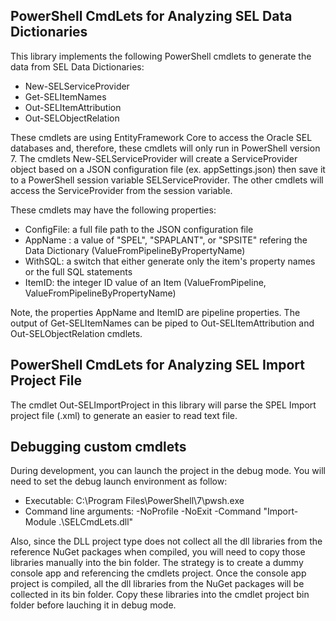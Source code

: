 ﻿## PowerShell CmdLets for Analyzing SEL Data Dictionaries

This library implements the following PowerShell cmdlets to generate the data from SEL Data Dictionaries:

- New-SELServiceProvider
- Get-SELItemNames
- Out-SELItemAttribution
- Out-SELObjectRelation

These cmdlets are using EntityFramework Core to access the Oracle SEL databases and, therefore, these cmdlets will only run in PowerShell version 7. The cmdlets New-SELServiceProvider will create a ServiceProvider object based on a JSON configuration file (ex. appSettings.json) then save it to a PowerShell session variable SELServiceProvider. The other cmdlets will access the ServiceProvider from the session variable.

These cmdlets may have the following properties:

- ConfigFile: a full file path to the JSON configuration file
- AppName : a value of "SPEL", "SPAPLANT", or "SPSITE" refering the Data Dictionary (ValueFromPipelineByPropertyName)
- WithSQL: a switch that either generate only the item's property names or the full SQL statements
- ItemID: the integer ID value of an Item (ValueFromPipeline, ValueFromPipelineByPropertyName)

Note, the properties AppName and ItemID are pipeline properties. The output of Get-SELItemNames can be piped to Out-SELItemAttribution and Out-SELObjectRelation cmdlets.

## PowerShell CmdLets for Analyzing SEL Import Project File

The cmdlet Out-SELImportProject in this library will parse the SPEL Import project file (.xml) to generate an easier to read text file.

## Debugging custom cmdlets

During development, you can launch the project in the debug mode. You will need to set the debug launch environment as follow:

- Executable: C:\Program Files\PowerShell\7\pwsh.exe
- Command line arguments: -NoProfile -NoExit -Command "Import-Module .\SELCmdLets.dll"

Also, since the DLL project type does not collect all the dll libraries from the reference NuGet packages when compiled, you will need to copy those libraries manually into the bin folder. The strategy is to create a dummy console app and referencing the cmdlets project. Once the console app project is compiled, all the dll libraries from the NuGet packages will be collected in its bin folder. Copy these libraries into the cmdlet project bin folder before lauching it in debug mode.
